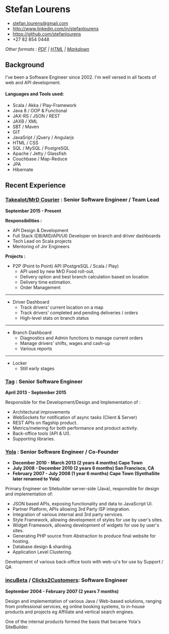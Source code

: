 # Stefan Lourens

 * <stefan.lourens@gmail.com>
 * <http://www.linkedin.com/in/stefanlourens>
 * <https://github.com/stefanlourens>
 * +27 82 854 0448


 _Other formats : [PDF](http://stefanlourens.github.io/resume/resume.pdf) | [HTML](http://stefanlourens.github.io/resume/resume.html) | [Markdown](http://stefanlourens.github.io/resume/resume.md)_


## Background

I've been a Software Engineer since 2002. I'm well versed in all facets of web and API development.

#### Languages and Tools used:

* Scala / Akka / Play-Framework
* Java 8 / OOP & Functional
* JAX-RS / JSON / REST
* JAXB / XML
* SBT / Maven
* GIT
* JavaSript / jQuery / Angularjs
* HTML / CSS
* SQL / MySQL / PostgreSQL
* Apache / Jetty / Glassfish
* Couchbase / Map-Reduce
* JPA
* Hibernate


## Recent Experience

### [Takealot/MrD Courier](http://www.takealot.com) : Senior Software Engineer / Team Lead

 __September 2015 - Present__

__Responsibilities :__

* API Design & Development
* Full Stack (DB/MID/API/UI) Developer on branch and driver dashboards 
* Tech Lead on Scala projects
* Mentoring of Jnr Engineers


__Projects :__

* P2P (Point to Point) API (PostgreSQL / Scala / Play)
  * API used by new MrD Food roll-out. 
  * Delivery option and best branch calculation based on location
  * Delivery time estimation.
  * Order Management

-- --

* Driver Dashboard
  * Track drivers' current location on a map
  * Track drivers' completed and pending deliveries / orders
  * High-level stats on branch status

-- --

* Branch Dashboard
  * Diagnostics and Admin functions to manage current orders
  * Manage drivers' shifts, wages and cash-up
  * Various reports

-- --

* Locker
  * Still early stages 





### [Tag](http://www.tagworldwide.com) : Senior Software Engineer

 __April 2013 - September 2015__


Responsible for the Development/Design and Implementation of :

* Architectural improvements
* WebSockets for notification of async tasks (Client & Server)
* REST APIs on flagship product.
* Metrics/metering for both performance and product activity.
* Back-office tools (API & UI).
* Supporting libraries.


### [Yola](http://www.yola.com) : Senior Software Engineer / Co-Founder

* __December 2010 - March 2013 (2 years 4 months) Cape Town__
* __July 2008 - December 2010 (2 years 6 months) San Francisco, CA__
* __February 2007 - July 2008 (1 year 6 months) Cape Town (SynthaSite later renamed to Yola)__

Primary Engineer on Sitebuilder server-side (Java), responsible for design and implementation of:

* JSON based APIs, exposing functionality and data to JavaScript UI.
* Partner Platform, APIs allowing 3rd Party ISP integration.
* Integration of various internal and 3rd party services.
* Style Framework, allowing development of styles for use by user's sites.
* Widget Framework, allowing development of widgets for use by user's sites.
* Generating PHP source from Abstraction to produce final website for hosting.
* Database design & sharding.
* Application Level Clustering.

Development of various back-office tools with web-ui's for use by Support / QA


### [incuBeta](http://www.incubeta.com/) / [Clicks2Customers](http://www.clicks2customers.com/): Software Engineer
__September 2004 - February 2007 (2 years 7 months)__

Design and implementation of various Java / Web-based solutions, ranging from professional services, eg online booking systems, to in-house products and projects eg Affiliate and vertical search engines.

One of the internal products formed the basis that became Yola's SiteBuilder.
